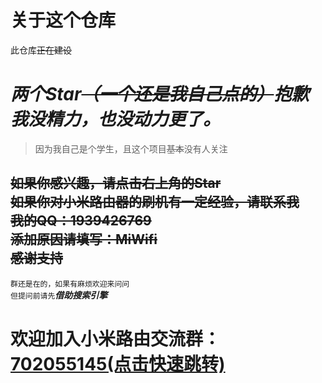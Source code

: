 # 关于这个仓库   
此仓库~~正在建设~~   
# ***两个Star~~（一个还是我自己点的）~~抱歉我没精力，也没动力更了。***   
>因为我自己是个学生，且这个项目~~基本~~没有人关注   
   
~~如果你感兴趣，请点击右上角的Star~~   
~~如果你对小米路由器的刷机有一定经验，请联系我   
我的QQ：1939426769   
添加原因请填写：MiWifi   
感谢支持~~   
---
`群还是在的，如果有麻烦欢迎来问问`  
`但提问前请先`***借助搜索引擎***
  
# **欢迎加入小米路由交流群：[702055145(点击快速跳转)](https://jq.qq.com/?_wv=1027&k=5yqfmGi)**   

